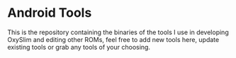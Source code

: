 <h1>Android Tools</h1>

This is the repository containing the binaries of the tools I use in developing OxySlim and editing other ROMs, feel free to add new tools
here, update existing tools or grab any tools of your choosing.